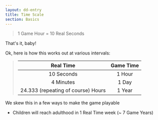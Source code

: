 ```yaml
---
layout: dd-entry
title: Time Scale
section: Basics
---
```


> 1 Game Hour = 10 Real Seconds

That's it, baby!

Ok, here is how this works out at various intervals:

>| Real Time  | Game Time |
>|:-:|:-:|
>| 10 Seconds  | 1 Hour |
>| 4 Minutes  | 1 Day |
>| 24.333 (repeating of course) Hours  | 1 Year |

We skew this in a few ways to make the game playable

* Children will reach adulthood in 1 Real Time week (~ 7 Game Years)

<!-- <span style="color:blue"> blue text</span> -->